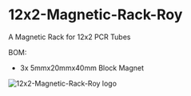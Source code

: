 # 12x2-Magnetic-Rack-Roy
A Magnetic Rack for 12x2 PCR Tubes

BOM:
- 3x 5mmx20mmx40mm Block Magnet 

![12x2-Magnetic-Rack-Roy logo](https://raw.githubusercontent.com/BastianWagner/12x2-Magnetic-Rack-Roy/master/image_rack.png)
